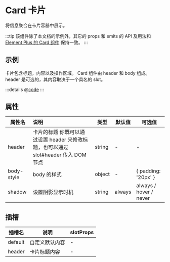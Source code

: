 # Card 卡片

将信息聚合在卡片容器中展示。

:::tip
该组件除了本文档的示例外，其它的 props 和 emits 的 API 及用法和
[Element Plus 的 Card 组件](https://element-plus.org/zh-CN/component/card.html) 保持一致。
:::

## 示例

卡片包含标题，内容以及操作区域。
Card 组件由 header 和 body 组成。 header 是可选的，其内容取决于一个具名的 slot。
<ContainerDemo>
<CardDemo/>
</ContainerDemo>

:::details
@[code](@examples/CardDemo.vue)
:::

## 属性

| 属性名        | 说明                                                      | **类型** | **默认值** | **可选值**                |
|------------|:--------------------------------------------------------|--------|---------|------------------------|
| header     | 卡片的标题 你既可以通过设置 header 来修改标题，也可以通过 slot#header 传入 DOM 节点 | string | -       | -                      |
| body-style | body 的样式                                                | object | -       | { padding: '20px' }    |
| shadow     | 设置阴影显示时机                                                | string | always  | always / hover / never |

## 插槽

| 插槽名  | 说明           | slotProps |
| ------- | -------------- | --------- |
| default | 自定义默认内容 | -         |
| header  | 卡片标题内容   | -         |

